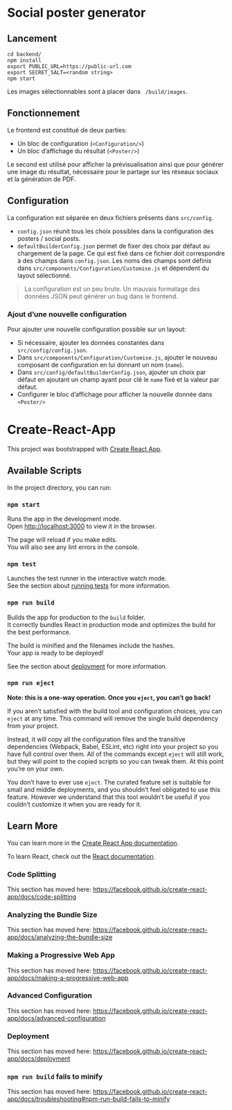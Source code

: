 # Social poster generator

## Lancement

```shell
cd backend/
npm install
export PUBLIC_URL=https://public-url.com
export SECRET_SALT=<random string>
npm start
```

Les images sélectionnables sont à placer dans ` /build/images`.

## Fonctionnement

Le frontend est constitué de deux parties:

- Un bloc de configuration (`<Configuration/>`)
- Un bloc d’affichage du résultat (`<Poster/>`)

Le second est utilisé pour afficher la prévisualisation ainsi que pour générer une image du résultat, nécessaire pour le partage sur les réseaux sociaux et la génération de PDF.

## Configuration

La configuration est séparée en deux fichiers présents dans `src/config`.

- `config.json` réunit tous les choix possibles dans la configuration des posters / social posts.
- `defaultBuilderConfig.json` permet de fixer des choix par défaut au chargement de la page. Ce qui est fixé dans ce fichier doit correspondre à des champs dans `config.json`.  Les noms des champs sont définis dans `src/components/Configuration/Customise.js` et dépendent du layout sélectionné.

> La configuration est un peu brute. Un mauvais formatage des données JSON peut générer un bug dans le frontend.

### Ajout d’une nouvelle configuration

Pour ajouter une nouvelle configuration possible sur un layout:

- Si nécessaire, ajouter les données constantes dans `src/config/config.json`.
- Dans `src/components/Configuration/Customise.js`, ajouter le nouveau composant de configuration en lui donnant un nom (`name`).
- Dans `src/config/defaultBuilderConfig.json`, ajouter un choix par défaut en ajoutant un champ ayant pour clé le `name` fixé et la valeur par défaut.
- Configurer le bloc d’affichage pour afficher la nouvelle donnée dans `<Poster/>`

# Create-React-App

This project was bootstrapped with [Create React App](https://github.com/facebook/create-react-app).

## Available Scripts

In the project directory, you can run:

### `npm start`

Runs the app in the development mode.<br>
Open [http://localhost:3000](http://localhost:3000) to view it in the browser.

The page will reload if you make edits.<br>
You will also see any lint errors in the console.

### `npm test`

Launches the test runner in the interactive watch mode.<br>
See the section about [running tests](https://facebook.github.io/create-react-app/docs/running-tests) for more information.

### `npm run build`

Builds the app for production to the `build` folder.<br>
It correctly bundles React in production mode and optimizes the build for the best performance.

The build is minified and the filenames include the hashes.<br>
Your app is ready to be deployed!

See the section about [deployment](https://facebook.github.io/create-react-app/docs/deployment) for more information.

### `npm run eject`

**Note: this is a one-way operation. Once you `eject`, you can’t go back!**

If you aren’t satisfied with the build tool and configuration choices, you can `eject` at any time. This command will remove the single build dependency from your project.

Instead, it will copy all the configuration files and the transitive dependencies (Webpack, Babel, ESLint, etc) right into your project so you have full control over them. All of the commands except `eject` will still work, but they will point to the copied scripts so you can tweak them. At this point you’re on your own.

You don’t have to ever use `eject`. The curated feature set is suitable for small and middle deployments, and you shouldn’t feel obligated to use this feature. However we understand that this tool wouldn’t be useful if you couldn’t customize it when you are ready for it.

## Learn More

You can learn more in the [Create React App documentation](https://facebook.github.io/create-react-app/docs/getting-started).

To learn React, check out the [React documentation](https://reactjs.org/).

### Code Splitting

This section has moved here: https://facebook.github.io/create-react-app/docs/code-splitting

### Analyzing the Bundle Size

This section has moved here: https://facebook.github.io/create-react-app/docs/analyzing-the-bundle-size

### Making a Progressive Web App

This section has moved here: https://facebook.github.io/create-react-app/docs/making-a-progressive-web-app

### Advanced Configuration

This section has moved here: https://facebook.github.io/create-react-app/docs/advanced-configuration

### Deployment

This section has moved here: https://facebook.github.io/create-react-app/docs/deployment

### `npm run build` fails to minify

This section has moved here: https://facebook.github.io/create-react-app/docs/troubleshooting#npm-run-build-fails-to-minify
